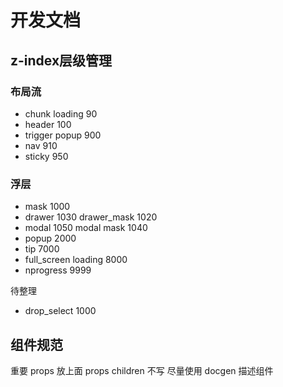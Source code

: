 # 开发文档

## z-index层级管理

### 布局流

- chunk loading 90
- header 100
- trigger popup 900
- nav 910
- sticky 950

### 浮层

- mask 1000
- drawer 1030 drawer_mask 1020
- modal 1050 modal mask 1040
- popup 2000
- tip 7000
- full_screen loading 8000
- nprogress 9999

待整理

- drop_select 1000

## 组件规范

重要 props 放上面
props children 不写
尽量使用 docgen 描述组件

